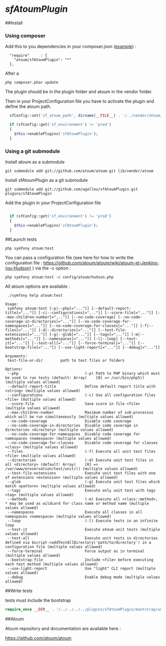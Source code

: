 # *sfAtoumPlugin*

##Install

### Using composer

Add this to you dependencies in your composer.json ([example](https://gist.github.com/3006430)) : 

```
  "require"     : {
    "atoum/sfAtoumPlugin": "*"
  },
```

After a 

`php composer.phar update`

The plugin should be in the plugin folder and atoum in the vendor folder.

Then in your ProjectConfiguration file you have to activate the plugin and define the atoum path.

``` php
  sfConfig::set('sf_atoum_path', dirname(__FILE__) . '/../vendor/atoum/atoum');

  if (sfConfig::get('sf_environment') != 'prod')
  {
    $this->enablePlugins('sfAtoumPlugin');
  }
```


### Using a git submodule

Install atoum as a submodule

`git submodule add git://github.com/atoum/atoum.git lib/vendor/atoum`


Install sfAtoumPlugin as a git submodule

`git submodule add git://github.com/agallou/sfAtoumPlugin.git plugins/sfAtoumPlugin`


Add the plugin in your ProjectConfiguration file

``` php

  if (sfConfig::get('sf_environment') != 'prod')
  {
    $this->enablePlugins('sfAtoumPlugin');
  }
```


##Launch tests

`php symfony atoum:test`

You can pass a configuration file (see here for how to write the configuration file : https://github.com/atoum/atoum/wiki/atoum-et-Jenkins-(ou-Hudson) )
via the -c option :

`php symfony atoum:test -c config/atoum/hudson.php`



All atoum options are available :

```
 ./symfony help atoum:test

Usage:
 symfony atoum:test [-p|--php[="..."]] [--default-report-title[="..."]] [-c|--configurations[="..."]] [--score-file[="..."]] [--max-children-number[="..."]] [--no-code-coverage] [--no-code-coverage-in-directories[="..."]] [--no-code-coverage-for-namespaces[="..."]] [--no-code-coverage-for-classes[="..."]] [-f|--files[="..."]] [-d|--directories[="..."]] [--test-file-extensions[="..."]] [-g|--glob[="..."]] [--tags[="..."]] [-m|--methods[="..."]] [--namespaces[="..."]] [-l|--loop] [--test-it[="..."]] [--test-all[="..."]] [--force-terminal[="..."]] [--bootstrap-file[="..."]] [--use-light-report[="..."]] [--debug[="..."]]

Arguments:
 test-file-or-dir        path to test files or folders

Options:
 --php                              (-p) Path to PHP binary which must be used to run tests (default: Array(    [0] => /usr/bin/php5)) (multiple values allowed)
 --default-report-title             Define default report title with <string> (multiple values allowed)
 --configurations                   (-c) Use all configuration files <file> (multiple values allowed)
 --score-file                       Save score in file <file> (multiple values allowed)
 --max-children-number              Maximum number of sub-processus which will be run simultaneously (multiple values allowed)
 --no-code-coverage                 Disable code coverage
 --no-code-coverage-in-directories  Disable code coverage in directories <directory> (multiple values allowed)
 --no-code-coverage-for-namespaces  Disable code coverage for namespaces <namespace> (multiple values allowed)
 --no-code-coverage-for-classes     Disable code coverage for classes <class> (multiple values allowed)
 --files                            (-f) Execute all unit test files <file> (multiple values allowed)
 --directories                      (-d) Execute unit test files in all <directory> (default: Array(    [0] => /var/www/ereservation/test/unit/)) (multiple values allowed)
 --test-file-extensions             Execute unit test files with one of extensions <extension> (multiple values allowed)
 --glob                             (-g) Execute unit test files which match <pattern> (multiple values allowed)
 --tags                             Execute only unit test with tags <tag> (multiple values allowed)
 --methods                          (-m) Execute all <class::method>, * may be used as wildcard for class name or method name (multiple values allowed)
 --namespaces                       Execute all classes in all namespaces <namespace> (multiple values allowed)
 --loop                             (-l) Execute tests in an infinite loop
 --test-it                          Execute atoum unit tests (multiple values allowed)
 --test-all                         Execute unit tests in directories defined via $script->addTestAllDirectory('path/to/directory') in a configuration file (multiple values allowed)
 --force-terminal                   Force output as in terminal (multiple values allowed)
 --bootstrap-file                   Include <file> before executing each test method (multiple values allowed)
 --use-light-report                 Use "light" CLI report (multiple values allowed)
 --debug                            Enable debug mode (multiple values allowed)

```

##Write tests

tests must include the bootstrap

``` php
require_once __DIR__ . '/../../../../plugins/sfAtoumPlugin/bootstrap/unit.php';
```

##Atoum

Atoum repository and documentation are available here : 

https://github.com/atoum/atoum
